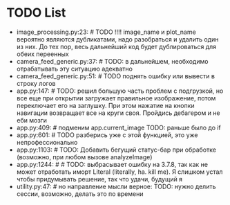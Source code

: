 # TODO List

- image_processing.py:23: # TODO !!!! image_name и plot_name вероятно являются дубликатами, надо разобраться и удалить один из них. До тех пор, весь дальнейший код будет дублироваться для обеих переенных
- camera_feed_generic.py:37: # TODO: в дальнейшем, необходимо отрабатывать эту ситуацию адекватно
- camera_feed_generic.py:51: # TODO поднять ошибку или вывести в строку логов
- app.py:147: # TODO: решил большую часть проблем с подгрузкой, но все еще при открытии загружает правильное изображение, потом переключает его на заглушку. При этом нажатие на кнопки навигации возвращает все на круги своя. Пройдись дебагером и не еби мозги
- app.py:409: # подменим app.current_image TODO: раньше было до if
- app.py:601: # TODO разберись уже с этой функцией, это уже непрофессионально
- app.py:1103: # TODO: Добавить бегущий статус-бар при обработке (возможно, при любом вызове analyzeImage)
- app.py:1244: #     # TODO: выбрасывает ошибку на 3.7.8, так как не может отработать иморт Literal (literally, ha. kill me). Я слишком устал чтобы придумывать решение, так что удачи, будущий я
- utility.py:47: # но направление мысли верное: TODO: нужно делить сессии, возможно, делать это по времени
